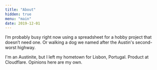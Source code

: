 ```yaml
---
title: "About"
hidden: true
menu: "main"
date: 2019-12-01
---
```


I’m probably busy right now using a spreadsheet for a hobby project that doesn’t need one. Or walking a dog we named after the Austin's second-worst highway.

I'm an Austinite, but I left my hometown for Lisbon, Portugal. Product at Cloudflare. Opinions here are my own.
